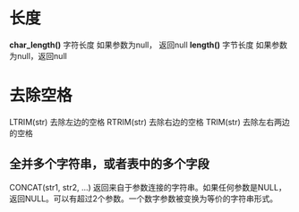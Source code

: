 # 长度
**char\_length\(\)**
字符长度
如果参数为null， 返回null
**length\(\)**
字节长度
如果参数为null，返回null

# 去除空格
LTRIM(str) 去除左边的空格
RTRIM(str) 去除右边的空格
TRIM(str) 去除左右两边的空格


## 全并多个字符串，或者表中的多个字段
CONCAT(str1, str2, ...)
返回来自于参数连接的字符串。如果任何参数是NULL，返回NULL。可以有超过2个参数。一个数字参数被变换为等价的字符串形式。






